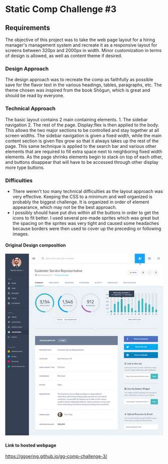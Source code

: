 # Static Comp Challenge #3

## Requirements  
The objective of this project was to take the web page layout for a hiring manager's management system and recreate it as a responsive layout for screens between 320px and 2000px in width.  Minor customization in terms of design is allowed, as well as content theme if desired.

### Design Approach  
The design approach was to recreate the comp as faithfully as possible save for the flavor text in the various headings, tables, paragraphs, etc.  The theme chosen was inspired from the book Shōgun, which is great and should be read by everyone.

### Technical Approach  
The basic layout contains 2 main containing elements. 1. The sidebar navigation 2. The rest of the page.  Display:flex is then applied to the body.  This allows the two major sections to be controlled and stay together at all screen widths. The sidebar navigation is given a fixed width, while the main content section is given flex grow so that it always takes up the rest of the page.  This same technique is applied to the search bar and various other elements that are required to fill extra space next to neighboring fixed width elements. As the page shrinks elements begin to stack on top of each other, and buttons disappear that will have to be accessed through other display more type buttons.

### Difficulties
 * There weren't too many technical difficulties as the layout approach was very effective.  Keeping the CSS to a minimum and well organized is probably the biggest challenge.  It is organized in order of element appearance, which may not be the best approach.  
 * I possibly should have put divs within all the buttons in order to get the icons to fit better.  I used several pre-made sprites which was great but the spacing on the sprites was very tight and caused some headaches because borders were then used to cover up the preceding or following images.

#### Original Design composition
![Original Design](https://github.com/Ggoering/gg-comp-challenge-3/blob/master/assets/static-comp-challenge-3.jpg)

#### Link to hosted webpage
https://ggoering.github.io/gg-comp-challenge-3/
